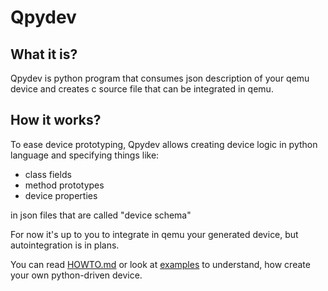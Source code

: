 # Qpydev

## What it is?

Qpydev is python program that consumes json description of your
qemu device and creates c source file that can be integrated in qemu.


## How it works?

To ease device prototyping, Qpydev allows creating device logic in python
language and specifying things like:

  + class fields
  + method prototypes
  + device properties

in json files that are called "device schema"

For now it's up to you to integrate in qemu your generated device, but
autointegration is in plans.

You can read [HOWTO.md](HOWTO.md) or look at [examples](examples) to understand,
how create your own python-driven device.

